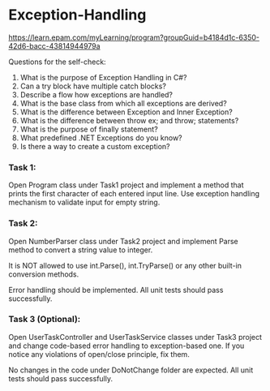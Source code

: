 # Exception-Handling
 https://learn.epam.com/myLearning/program?groupGuid=b4184d1c-6350-42d6-bacc-43814944979a

Questions for the self-check:
1.	What is the purpose of Exception Handling in C#?
2.	Can a try block have multiple catch blocks?
3.	Describe a flow how exceptions are handled?
4.	What is the base class from which all exceptions are derived?
5.	What is the difference between Exception and Inner Exception?
6.	What is the difference between throw ex; and throw; statements?
7.	What is the purpose of finally statement?
8.	What predefined .NET Exceptions do you know?
9.	Is there a way to create a custom exception?

### Task 1:

Open Program class under Task1 project and implement a method that prints the first character of each entered input line. Use exception handling mechanism to validate input for empty string.

### Task 2:

Open NumberParser class under Task2 project and implement Parse method to convert a string value to integer.

It is NOT allowed to use int.Parse(), int.TryParse() or any other built-in conversion methods.

Error handling should be implemented. All unit tests should pass successfully.

### Task 3 (Optional):

Open UserTaskController and UserTaskService classes under Task3 project and change code-based error handling to exception-based one. If you notice any violations of open/close principle, fix them.

No changes in the code under DoNotChange folder are expected. All unit tests should pass successfully.
